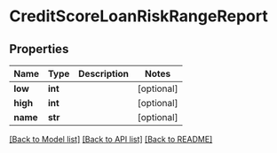 # CreditScoreLoanRiskRangeReport


## Properties
Name | Type | Description | Notes
------------ | ------------- | ------------- | -------------
**low** | **int** |  | [optional] 
**high** | **int** |  | [optional] 
**name** | **str** |  | [optional] 

[[Back to Model list]](../README.md#documentation-for-models) [[Back to API list]](../README.md#documentation-for-api-endpoints) [[Back to README]](../README.md)


